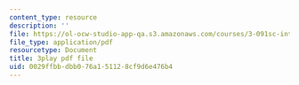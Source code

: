 ```yaml
---
content_type: resource
description: ''
file: https://ol-ocw-studio-app-qa.s3.amazonaws.com/courses/3-091sc-introduction-to-solid-state-chemistry-fall-2010/0029ffbbdbb076a151128cf9d6e476b4_U_dpm7SCIpg.pdf
file_type: application/pdf
resourcetype: Document
title: 3play pdf file
uid: 0029ffbb-dbb0-76a1-5112-8cf9d6e476b4
---
```

